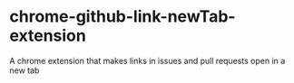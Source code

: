 # chrome-github-link-newTab-extension
A chrome extension that makes links in issues and pull requests open in a new tab
